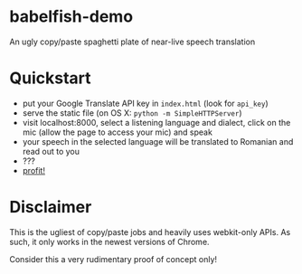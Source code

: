 # babelfish-demo
An ugly copy/paste spaghetti plate of near-live speech translation

# Quickstart

- put your Google Translate API key in `index.html` (look for `api_key`)
- serve the static file (on OS X: `python -m SimpleHTTPServer`)
- visit localhost:8000, select a listening language and dialect, click on the mic (allow the page to access your mic) and speak
- your speech in the selected language will be translated to Romanian and read out to you
- ???
- [profit!](http://waverlylabs.com/)

# Disclaimer

This is the ugliest of copy/paste jobs and heavily uses webkit-only APIs. As such, it only works in the newest versions of Chrome. 

Consider this a very rudimentary proof of concept only!
